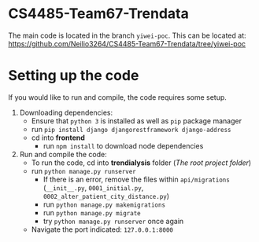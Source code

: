 # CS4485-Team67-Trendata

The main code is located in the branch `yiwei-poc`. This can be located at: https://github.com/Neilio3264/CS4485-Team67-Trendata/tree/yiwei-poc

# Setting up the code

If you would like to run and compile, the code requires some setup.

1. Downloading dependencies:
   - Ensure that `python 3` is installed as well as `pip` package manager
   - run `pip install django djangorestframework django-address`
   - cd into **frontend**
     - run `npm install` to download node dependencies
2. Run and compile the code:
   - To run the code, cd into **trendialysis** folder (*The root project folder*)
   - run `python manage.py runserver`
     - If there is an error, remove the files within `api/migrations` (`__init__.py`, `0001_initial.py`, `0002_alter_patient_city_distance.py`)
     - run `python manage.py makemigrations`
     - run `python manage.py migrate`
     - try `python manage.py runserver` once again
   - Navigate the port indicated: `127.0.0.1:8000`
